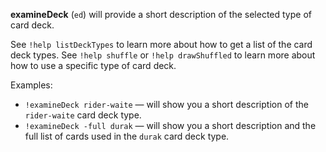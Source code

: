 **examineDeck** (`ed`) will provide a short description of the selected type of card deck.

See `!help listDeckTypes` to learn more about how to get a list of the card deck types.
See `!help shuffle` or `!help drawShuffled` to learn more about how to use a specific type of card deck.

Examples:
* `!examineDeck rider-waite` — will show you a short description of the `rider-waite` card deck type.
* `!examineDeck -full durak` — will show you a short description and the full list of cards used in the `durak` card deck type.